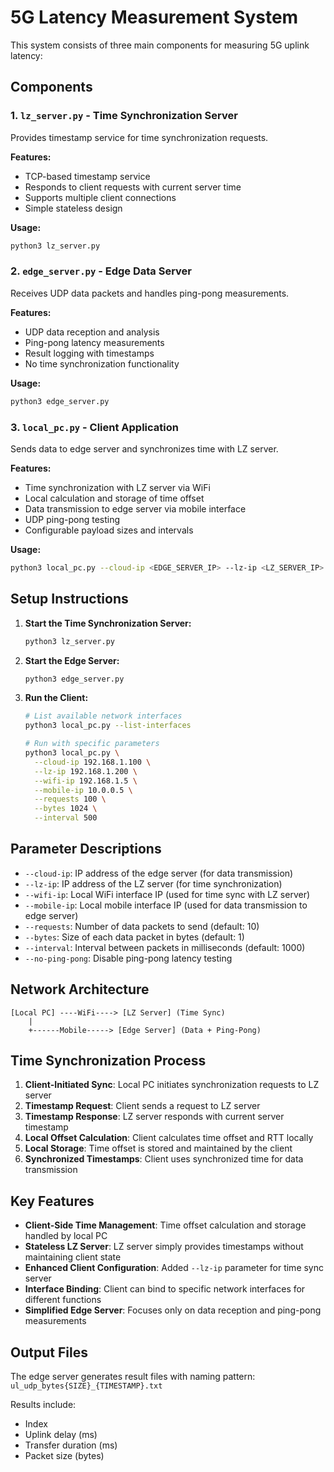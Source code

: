 # 5G Latency Measurement System

This system consists of three main components for measuring 5G uplink latency:

## Components

### 1. `lz_server.py` - Time Synchronization Server
Provides timestamp service for time synchronization requests.

**Features:**
- TCP-based timestamp service
- Responds to client requests with current server time
- Supports multiple client connections
- Simple stateless design

**Usage:**
```bash
python3 lz_server.py
```

### 2. `edge_server.py` - Edge Data Server
Receives UDP data packets and handles ping-pong measurements.

**Features:**
- UDP data reception and analysis
- Ping-pong latency measurements
- Result logging with timestamps
- No time synchronization functionality

**Usage:**
```bash
python3 edge_server.py
```

### 3. `local_pc.py` - Client Application
Sends data to edge server and synchronizes time with LZ server.

**Features:**
- Time synchronization with LZ server via WiFi
- Local calculation and storage of time offset
- Data transmission to edge server via mobile interface
- UDP ping-pong testing
- Configurable payload sizes and intervals

**Usage:**
```bash
python3 local_pc.py --cloud-ip <EDGE_SERVER_IP> --lz-ip <LZ_SERVER_IP> --wifi-ip <WIFI_IP> --mobile-ip <MOBILE_IP>
```

## Setup Instructions

1. **Start the Time Synchronization Server:**
   ```bash
   python3 lz_server.py
   ```

2. **Start the Edge Server:**
   ```bash
   python3 edge_server.py
   ```

3. **Run the Client:**
   ```bash
   # List available network interfaces
   python3 local_pc.py --list-interfaces
   
   # Run with specific parameters
   python3 local_pc.py \
     --cloud-ip 192.168.1.100 \
     --lz-ip 192.168.1.200 \
     --wifi-ip 192.168.1.5 \
     --mobile-ip 10.0.0.5 \
     --requests 100 \
     --bytes 1024 \
     --interval 500
   ```

## Parameter Descriptions

- `--cloud-ip`: IP address of the edge server (for data transmission)
- `--lz-ip`: IP address of the LZ server (for time synchronization)
- `--wifi-ip`: Local WiFi interface IP (used for time sync with LZ server)
- `--mobile-ip`: Local mobile interface IP (used for data transmission to edge server)
- `--requests`: Number of data packets to send (default: 10)
- `--bytes`: Size of each data packet in bytes (default: 1)
- `--interval`: Interval between packets in milliseconds (default: 1000)
- `--no-ping-pong`: Disable ping-pong latency testing

## Network Architecture

```
[Local PC] ----WiFi----> [LZ Server] (Time Sync)
    |
    +------Mobile-----> [Edge Server] (Data + Ping-Pong)
```

## Time Synchronization Process

1. **Client-Initiated Sync**: Local PC initiates synchronization requests to LZ server
2. **Timestamp Request**: Client sends a request to LZ server
3. **Timestamp Response**: LZ server responds with current server timestamp
4. **Local Offset Calculation**: Client calculates time offset and RTT locally
5. **Local Storage**: Time offset is stored and maintained by the client
6. **Synchronized Timestamps**: Client uses synchronized time for data transmission

## Key Features

- **Client-Side Time Management**: Time offset calculation and storage handled by local PC
- **Stateless LZ Server**: LZ server simply provides timestamps without maintaining client state
- **Enhanced Client Configuration**: Added `--lz-ip` parameter for time sync server
- **Interface Binding**: Client can bind to specific network interfaces for different functions
- **Simplified Edge Server**: Focuses only on data reception and ping-pong measurements

## Output Files

The edge server generates result files with naming pattern:
`ul_udp_bytes{SIZE}_{TIMESTAMP}.txt`

Results include:
- Index
- Uplink delay (ms)
- Transfer duration (ms)  
- Packet size (bytes) 